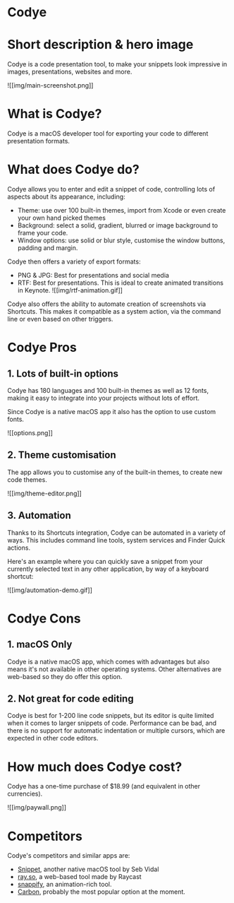 # Codye

# Short description & hero image

Codye is a code presentation tool, to make your snippets look impressive in images, presentations, websites and more.

![[img/main-screenshot.png]]

# What is Codye?
Codye is a macOS developer tool for exporting your code to different presentation formats.

# What does Codye do?
Codye allows you to enter and edit a snippet of code, controlling lots of aspects about its appearance, including:
- Theme: use over 100 built-in themes, import from Xcode or even create your own hand picked themes
- Background: select a solid, gradient, blurred or image background to frame your code.
- Window options: use solid or blur style, customise the window buttons, padding and margin.

Codye then offers a variety of export formats: 
- PNG & JPG: Best for presentations and social media
- RTF: Best for presentations. This is ideal to create animated transitions in Keynote.
 ![[img/rtf-animation.gif]]

Codye also offers the ability to automate creation of screenshots via Shortcuts. This makes it compatible as a system action, via the command line or even based on other triggers.


# Codye Pros

## 1. Lots of built-in options
Codye has 180 languages and 100 built-in themes as well as 12 fonts, making it easy to integrate into your projects without lots of effort.

Since Codye is a native macOS app it also has the option to use custom fonts.

![[options.png]]

## 2. Theme customisation
The app allows you to customise any of the built-in themes, to create new code themes.

![[img/theme-editor.png]]

## 3. Automation

Thanks to its Shortcuts integration, Codye can be automated in a variety of ways. This includes command line tools, system services and Finder Quick actions. 

Here's an example where you can quickly save a snippet from your currently selected text in any other application, by way of a keyboard shortcut:

![[img/automation-demo.gif]]



# Codye Cons
## 1. macOS Only
Codye is a native macOS app, which comes with advantages but also means it's not available in other operating systems. Other alternatives are web-based so they do offer this option.

## 2. Not great for code editing
Codye is best for 1-200 line code snippets, but its editor is quite limited when it comes to larger snippets of code. Performance can be bad, and there is no support for automatic indentation or multiple cursors, which are expected in other code editors.


# How much does Codye cost?
Codye has a one-time purchase of $18.99 (and equivalent in other currencies). 

![[img/paywall.png]]
# Competitors
Codye's competitors and similar apps are:
- [Snippet](https://apps.apple.com/us/app/snippet-code-sharing/id1613020051), another native macOS tool by Seb Vidal
- [ray.so](https://ray.so/), a web-based tool made by Raycast
- [snappify](https://snappify.com/), an animation-rich tool.
- [Carbon](https://carbon.now.sh/?bg=rgba(171,+184,+195,+1)&t=seti&wt=none&l=auto&width=680&ds=true&dsyoff=20px&dsblur=68px&wc=true&wa=true&pv=56px&ph=56px&ln=false&fl=1&fm=Hack&fs=14px&lh=133%25&es=2x&wm=false), probably the most popular option at the moment.